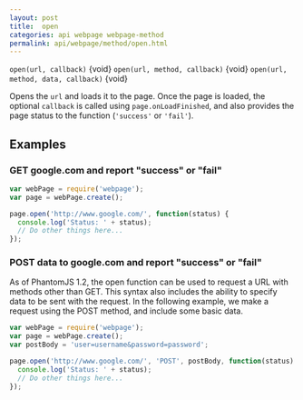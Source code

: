 ```yaml
---
layout: post
title:  open
categories: api webpage webpage-method
permalink: api/webpage/method/open.html
---
```


`open(url, callback)` {void}
`open(url, method, callback)` {void}
`open(url, method, data, callback)` {void}

Opens the `url` and loads it to the page. Once the page is loaded, the optional `callback` is called using `page.onLoadFinished`, and also provides the page status to the function (`'success'` or `'fail'`).

## Examples

### GET google.com and report "success" or "fail"

```javascript
var webPage = require('webpage');
var page = webPage.create();

page.open('http://www.google.com/', function(status) {
  console.log('Status: ' + status);
  // Do other things here...
});
```

### POST data to google.com and report "success" or "fail"

As of PhantomJS 1.2, the open function can be used to request a URL with methods other than GET. This syntax also includes the ability to specify data to be sent with the request. In the following example, we make a request using the POST method, and include some basic data.

```javascript
var webPage = require('webpage');
var page = webPage.create();
var postBody = 'user=username&password=password';

page.open('http://www.google.com/', 'POST', postBody, function(status) {
  console.log('Status: ' + status);
  // Do other things here...
});
```








